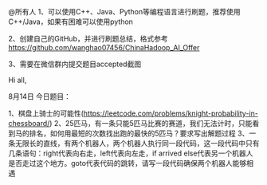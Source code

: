 @所有人
1、可以使用C++、Java、Python等编程语言进行刷题，推荐使用C++/Java，如果有困难可以使用python

2、创建自己的GitHub，并进行刷题总结，格式参考
https://github.com/wanghao07456/ChinaHadoop_AI_Offer

3、需要在微信群内提交题目accepted截图

Hi all,

8月14日
今日题目：


1、棋盘上骑士的可能性(https://leetcode.com/problems/knight-probability-in-chessboard/)
2、25匹马，有一条只能5匹马比赛的赛道，我们无法计时，只能看到马的排名，如何用最短的次数找出跑的最快的5匹马？要求写出解题过程
3、一条无限长的直线，有两个机器人，两个机器人执行同一段代码，这一段代码中只有几条语句：right代表向右走，left代表向左走，if arrived else代表另一个机器人是否走过这个地方。goto代表代码的跳转，请写一段代码确保两个机器人能够相遇

